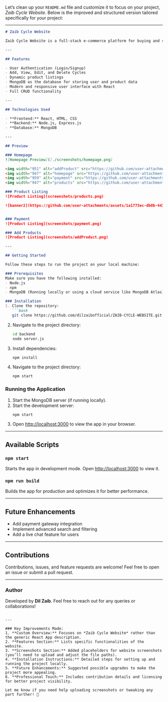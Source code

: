 Let’s clean up your `README.md` file and customize it to focus on your project, *Zaib Cycle Website*. Below is the improved and structured version tailored specifically for your project:

---

```markdown
# Zaib Cycle Website

Zaib Cycle Website is a full-stack e-commerce platform for buying and selling bicycles. Built using **React**, **MongoDB**, **HTML**, and **CSS**, this dynamic website allows users to create accounts, add bicycles for sale, and purchase available bicycles.

---

## Features

- User Authentication (Login/Signup)
- Add, View, Edit, and Delete Cycles
- Dynamic product listings
- MongoDB as the database for storing user and product data
- Modern and responsive user interface with React
- Full CRUD functionality

---

## Technologies Used

- **Frontend:** React, HTML, CSS
- **Backend:** Node.js, Express.js
- **Database:** MongoDB

---

## Preview

### Homepage
![Homepage Preview]([./screenshots/homepage.png]

<img width="951" alt="addProduct" src="https://github.com/user-attachments/assets/d52e0e4b-855a-4e06-847c-2c13010840c2" />
<img width="947" alt="homepage" src="https://github.com/user-attachments/assets/a44a38f1-0cd2-4b5a-8bf3-a5214f83c437" />
<img width="959" alt="payment" src="https://github.com/user-attachments/assets/5ff2e8db-453a-40c0-9073-ef4092b580a0" />
<img width="947" alt="products" src="https://github.com/user-attachments/assets/d95b6d41-a725-4a4b-b721-97bdae791c72" />

### Product Listing
![Product Listing](screenshots/products.png)

![banner2](https://github.com/user-attachments/assets/1a1773ec-db0b-443f-8538-45043012ba08)


### Payment
![Product Listing](screenshots/payment.png)

### Add Products
![Product Listing](screenshots/addProduct.png)

---

## Getting Started

Follow these steps to run the project on your local machine:

### Prerequisites
Make sure you have the following installed:
- Node.js
- npm
- MongoDB (Running locally or using a cloud service like MongoDB Atlas)

### Installation
1. Clone the repository:
   ```bash
   git clone https://github.com/dilzaibofficial/ZAIB-CYCLE-WEBSITE.git
   ```
2. Navigate to the project directory:
   ```bash
   cd backend
   node server.js

   ```
3. Install dependencies:
   ```bash
   npm install
   ```
4. Navigate to the project directory:
   ```bash
   npm start

### Running the Application
1. Start the MongoDB server (if running locally).
2. Start the development server:
   ```bash
   npm start
   ```
3. Open [http://localhost:3000](http://localhost:3000) to view the app in your browser.

---

## Available Scripts

### `npm start`
Starts the app in development mode. Open [http://localhost:3000](http://localhost:3000) to view it.

### `npm run build`
Builds the app for production and optimizes it for better performance.

---

## Future Enhancements

- Add payment gateway integration
- Implement advanced search and filtering
- Add a live chat feature for users

---

## Contributions

Contributions, issues, and feature requests are welcome! Feel free to open an issue or submit a pull request.


---

### Author

Developed by **Dil Zaib**. Feel free to reach out for any queries or collaborations!
```

---

### Key Improvements Made:
1. **Custom Overview:** Focuses on *Zaib Cycle Website* rather than the generic React App description.
2. **Features Section:** Lists specific functionalities of the website.
3. **Screenshots Section:** Added placeholders for website screenshots (you’ll need to upload and adjust the file paths).
4. **Installation Instructions:** Detailed steps for setting up and running the project locally.
5. **Future Enhancements:** Suggested possible upgrades to make the project more appealing.
6. **Professional Touch:** Includes contribution details and licensing for better project visibility.

Let me know if you need help uploading screenshots or tweaking any part further! 🚀
